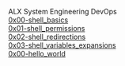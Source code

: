 ALX System Engineering DevOps     
[0x00-shell_basics](https://github.com/techymaj/alx-system_engineering-devops/tree/master/0x00-shell_basics)        
[0x01-shell_permissions](https://github.com/techymaj/alx-system_engineering-devops/tree/master/0x01-shell_permissions)     
[0x02-shell_redirections](https://github.com/techymaj/alx-system_engineering-devops/tree/master/0x02-shell_redirections)         
[0x03-shell_variables_expansions](https://github.com/techymaj/alx-system_engineering-devops/tree/master/0x03-shell_variables_expansions)     
[0x00-hello_world]()        

